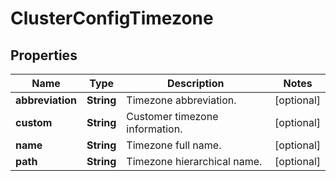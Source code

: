 
# ClusterConfigTimezone

## Properties
Name | Type | Description | Notes
------------ | ------------- | ------------- | -------------
**abbreviation** | **String** | Timezone abbreviation. |  [optional]
**custom** | **String** | Customer timezone information. |  [optional]
**name** | **String** | Timezone full name. |  [optional]
**path** | **String** | Timezone hierarchical name. |  [optional]



